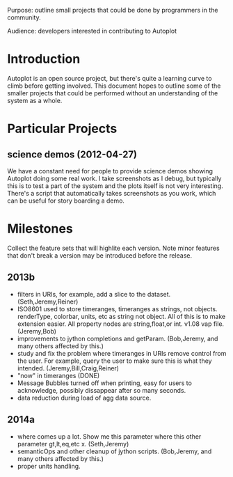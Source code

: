 Purpose: outline small projects that could be done by programmers in the
community.

Audience: developers interested in contributing to Autoplot

# Introduction

Autoplot is an open source project, but there's quite a learning curve
to climb before getting involved. This document hopes to outline some of
the smaller projects that could be performed without an understanding of
the system as a whole.

# Particular Projects

## science demos (2012-04-27)

We have a constant need for people to provide science demos showing
Autoplot doing some real work. I take screenshots as I debug, but
typically this is to test a part of the system and the plots itself is
not very interesting. There's a script that automatically takes
screenshots as you work, which can be useful for story boarding a demo.

# Milestones

Collect the feature sets that will highlite each version. Note minor
features that don't break a version may be introduced before the
release.

## 2013b

  - filters in URIs, for example, add a slice to the dataset.
    (Seth,Jeremy,Reiner)
  - ISO8601 used to store timeranges, timeranges as strings, not
    objects. renderType, colorbar, units, etc as string not object. All
    of this is to make extension easier. All property nodes are
    string,float,or int. v1.08 vap file. (Jeremy,Bob)
  - improvements to jython completions and getParam. (Bob,Jeremy, and
    many others affected by this.)
  - study and fix the problem where timeranges in URIs remove control
    from the user. For example, query the user to make sure this is what
    they intended. (Jeremy,Bill,Craig,Reiner)
  - "now" in timeranges (DONE)
  - Message Bubbles turned off when printing, easy for users to
    acknowledge, possibly dissappear after so many seconds.
  - data reduction during load of agg data source.

## 2014a

  - where comes up a lot. Show me this parameter where this other
    parameter gt,lt,eq,etc x. (Seth,Jeremy)
  - semanticOps and other cleanup of jython scripts. (Bob,Jeremy, and
    many others affected by this.)
  - proper units handling.
